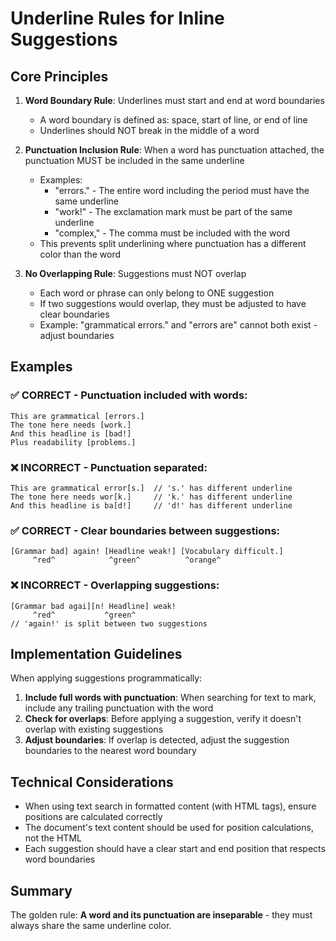 # Underline Rules for Inline Suggestions

## Core Principles

1. **Word Boundary Rule**: Underlines must start and end at word boundaries
   - A word boundary is defined as: space, start of line, or end of line
   - Underlines should NOT break in the middle of a word

2. **Punctuation Inclusion Rule**: When a word has punctuation attached, the punctuation MUST be included in the same underline
   - Examples:
     - "errors." - The entire word including the period must have the same underline
     - "work!" - The exclamation mark must be part of the same underline
     - "complex," - The comma must be included with the word
   - This prevents split underlining where punctuation has a different color than the word

3. **No Overlapping Rule**: Suggestions must NOT overlap
   - Each word or phrase can only belong to ONE suggestion
   - If two suggestions would overlap, they must be adjusted to have clear boundaries
   - Example: "grammatical errors." and "errors are" cannot both exist - adjust boundaries

## Examples

### ✅ CORRECT - Punctuation included with words:
```
This are grammatical [errors.]
The tone here needs [work.]
And this headline is [bad!]
Plus readability [problems.]
```

### ❌ INCORRECT - Punctuation separated:
```
This are grammatical error[s.]  // 's.' has different underline
The tone here needs wor[k.]     // 'k.' has different underline
And this headline is ba[d!]     // 'd!' has different underline
```

### ✅ CORRECT - Clear boundaries between suggestions:
```
[Grammar bad] again! [Headline weak!] [Vocabulary difficult.]
     ^red^            ^green^          ^orange^
```

### ❌ INCORRECT - Overlapping suggestions:
```
[Grammar bad agai][n! Headline] weak!
     ^red^           ^green^
// 'again!' is split between two suggestions
```

## Implementation Guidelines

When applying suggestions programmatically:

1. **Include full words with punctuation**: When searching for text to mark, include any trailing punctuation with the word
2. **Check for overlaps**: Before applying a suggestion, verify it doesn't overlap with existing suggestions
3. **Adjust boundaries**: If overlap is detected, adjust the suggestion boundaries to the nearest word boundary

## Technical Considerations

- When using text search in formatted content (with HTML tags), ensure positions are calculated correctly
- The document's text content should be used for position calculations, not the HTML
- Each suggestion should have a clear start and end position that respects word boundaries

## Summary

The golden rule: **A word and its punctuation are inseparable** - they must always share the same underline color. 